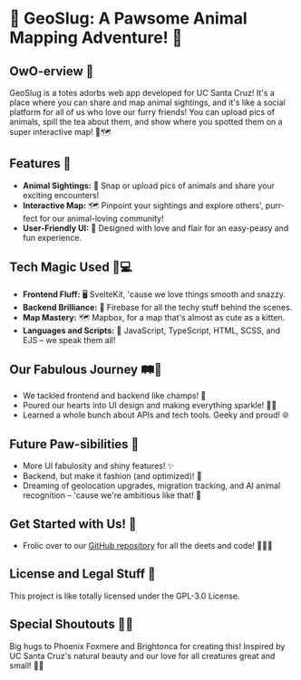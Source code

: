 # 🌿 GeoSlug: A Pawsome Animal Mapping Adventure! 🐾

## OwO-erview 🌈
GeoSlug is a totes adorbs web app developed for UC Santa Cruz! It's a place where you can share and map animal sightings, and it's like a social platform for all of us who love our furry friends! You can upload pics of animals, spill the tea about them, and show where you spotted them on a super interactive map! 📸🗺️

## Features 🌟
- **Animal Sightings:** 🦊 Snap or upload pics of animals and share your exciting encounters!
- **Interactive Map:** 🗺️ Pinpoint your sightings and explore others', purr-fect for our animal-loving community!
- **User-Friendly UI:** 💅 Designed with love and flair for an easy-peasy and fun experience.

## Tech Magic Used 🌟💻
- **Frontend Fluff:** 🖥️ SvelteKit, 'cause we love things smooth and snazzy.
- **Backend Brilliance:** 🔧 Firebase for all the techy stuff behind the scenes.
- **Map Mastery:** 🗺️ Mapbox, for a map that's almost as cute as a kitten.
- **Languages and Scripts:** 📝 JavaScript, TypeScript, HTML, SCSS, and EJS – we speak them all!

## Our Fabulous Journey 🛤️🌈
- We tackled frontend and backend like champs! 💪
- Poured our hearts into UI design and making everything sparkle! 🎨✨
- Learned a whole bunch about APIs and tech tools. Geeky and proud! 🌐

## Future Paw-sibilities 🔮
- More UI fabulosity and shiny features! ✨
- Backend, but make it fashion (and optimized)! 🚀
- Dreaming of geolocation upgrades, migration tracking, and AI animal recognition – 'cause we're ambitious like that! 🤖

## Get Started with Us! 🚀
- Frolic over to our [GitHub repository](https://github.com/LemonFoxmere/GeoSlug) for all the deets and code! 🐾👩‍💻

## License and Legal Stuff 📄
This project is like totally licensed under the GPL-3.0 License.

## Special Shoutouts 🙏🌈
Big hugs to Phoenix Foxmere and Brightonca for creating this! Inspired by UC Santa Cruz's natural beauty and our love for all creatures great and small! 🌲🦝


